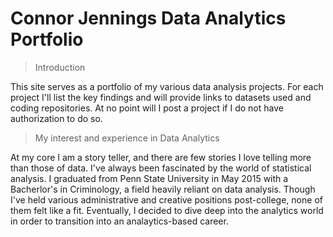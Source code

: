 # Connor Jennings Data Analytics Portfolio

> Introduction

This site serves as a portfolio of my various data analysis projects. For each project I'll list the key findings and will provide links to datasets used and coding repositories. At no point will I post a project if I do not have authorization to do so. 

> My interest and experience in Data Analytics

At my core I am a story teller, and there are few stories I love telling more than those of data. I've always been fascinated by the world of statistical analysis. I graduated from Penn State University in May 2015 with a Bacherlor's in Criminology, a field heavily reliant on data analysis. Though I've held various administrative and creative positions post-college, none of them felt like a fit. Eventually, I decided to dive deep into the analytics world in order to transition into an analaytics-based career. 
